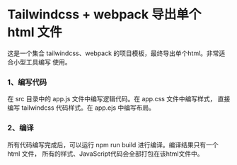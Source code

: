 # Tailwindcss + webpack 导出单个 html 文件

这是一个集合 tailwindcss、webpack 的项目模板，最终导出单个html。非常适合小型工具编写
使用。

### 1、编写代码

在 src 目录中的 app.js 文件中编写逻辑代码。在 app.css 文件中编写样式， 直接编写
tailwindcss 代码样式。在 app.ejs 中编写布局。

### 2、编译

所有代码编写完成后，可以运行 npm run build 进行编译。编译结果只有一个 html 文件，
所有的样式、JavaScript代码会全部打包在该html文件中。
